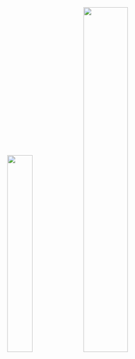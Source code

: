 <div class="d-block">
  <img src="https://github-readme-stats.vercel.app/api/top-langs/?username=jsus03&layout=compact&theme=cobalt" width="34%" />
  <img src="https://github-readme-stats-rose-seven.vercel.app/api?username=jsus03&show_icons=true&theme=cobalt" width="45%" />
</div>
